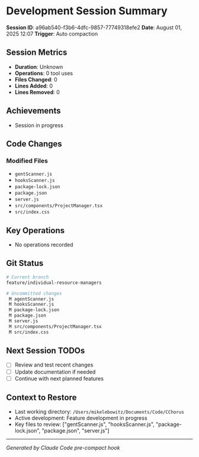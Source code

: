 # Development Session Summary

**Session ID**: a96ab540-f3b6-4dfc-9857-77749318efe2
**Date**: August 01, 2025 12:07
**Trigger**: Auto compaction


## Session Metrics

- **Duration**: Unknown
- **Operations**: 0 tool uses
- **Files Changed**: 0
- **Lines Added**: 0
- **Lines Removed**: 0

## Achievements

- Session in progress

## Code Changes


### Modified Files
- `gentScanner.js`
- `hooksScanner.js`
- `package-lock.json`
- `package.json`
- `server.js`
- `src/components/ProjectManager.tsx`
- `src/index.css`

## Key Operations

- No operations recorded

## Git Status

```bash
# Current branch
feature/individual-resource-managers

# Uncommitted changes
 M agentScanner.js
 M hooksScanner.js
 M package-lock.json
 M package.json
 M server.js
 M src/components/ProjectManager.tsx
 M src/index.css

```

## Next Session TODOs

- [ ] Review and test recent changes
- [ ] Update documentation if needed
- [ ] Continue with next planned features

## Context to Restore

- Last working directory: `/Users/mikelebowitz/Documents/Code/CChorus`
- Active development: Feature development in progress
- Key files to review: ["gentScanner.js", "hooksScanner.js", "package-lock.json", "package.json", "server.js"]

---

*Generated by Claude Code pre-compact hook*
